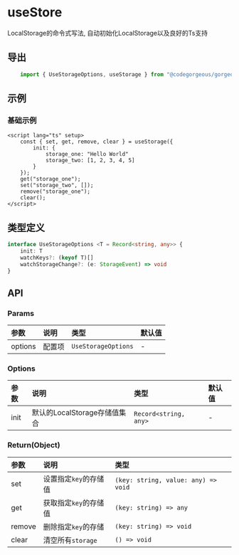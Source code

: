 # useStore

LocalStorage的命令式写法, 自动初始化LocalStorage以及良好的Ts支持

## 导出

```ts
    import { UseStorageOptions, useStorage } from "@codegorgeous/gorgeous-ui";
```

## 示例

### 基础示例

```vue
<script lang="ts" setup>
    const { set, get, remove, clear } = useStorage({
        init: {
            storage_one: "Hello World"
            storage_two: [1, 2, 3, 4, 5]
        }
    });
    get("storage_one");
    set("storage_two", []);
    remove("storage_one");
    clear();
</script>
```

## 类型定义

```ts
interface UseStorageOptions <T = Record<string, any>> {
    init: T
    watchKeys?: (keyof T)[]
    watchStorageChange?: (e: StorageEvent) => void
}
```

## API

### Params
| 参数 | 说明 | 类型 | 默认值 |
| :- | :- | :- | :- |
| options | 配置项 | `UseStorageOptions` | - |

### Options
| 参数 | 说明 | 类型 | 默认值 |
| :- | :- | :- | :- |
| init | 默认的LocalStorage存储值集合 | `Record<string, any>` | - |

### Return(Object)
| 参数 | 说明 | 类型 |
| :- | :- | :- |
| set | 设置指定`key`的存储值 | `(key: string, value: any) => void` |
| get | 获取指定`key`的存储值 | `(key: string) => any` |
| remove | 删除指定`key`的存储 | `(key: string) => void` |
| clear | 清空所有`storage` | `() => void` |